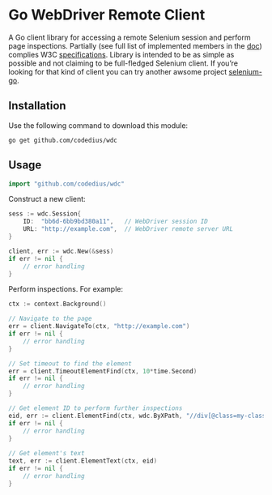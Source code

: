 # Go WebDriver Remote Client
A Go client library for accessing a remote Selenium session and perform page inspections. Partially (see full list of implemented members in the [doc](https://pkg.go.dev/github.com/codedius/wdc?tab=doc)) complies W3C [specifications](https://www.w3.org/TR/webdriver/). Library is intended to be as simple as possible and not claiming to be full-fledged Selenium client. If you’re looking for that kind of client you can try another awsome project [selenium-go](https://github.com/tebeka/selenium).

## Installation
Use the following command to download this module:
```
go get github.com/codedius/wdc
```

## Usage
```go
import "github.com/codedius/wdc"
```

Construct a new client:

```go
sess := wdc.Session{
    ID:  "bb6d-6bb9bd380a11",   // WebDriver session ID
    URL: "http://example.com",  // WebDriver remote server URL
}

client, err := wdc.New(&sess)
if err != nil {
    // error handling
}
```

Perform inspections. For example:


```go
ctx := context.Background()

// Navigate to the page
err = client.NavigateTo(ctx, "http://example.com") 
if err != nil {
    // error handling
}

// Set timeout to find the element
err = client.TimeoutElementFind(ctx, 10*time.Second)
if err != nil {
    // error handling
}

// Get element ID to perform further inspections
eid, err := client.ElementFind(ctx, wdc.ByXPath, "//div[@class=my-class]")
if err != nil {
    // error handling
}
	
// Get element's text
text, err := client.ElementText(ctx, eid)
if err != nil {
    // error handling
}
```
